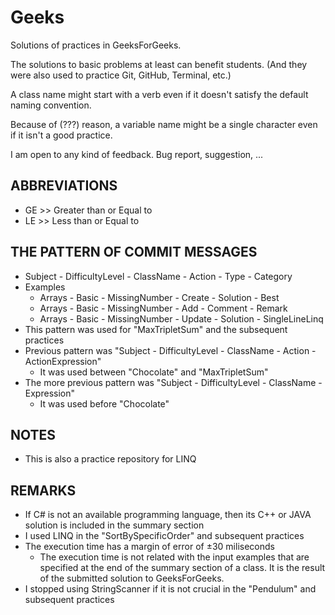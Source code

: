 # Geeks
Solutions of practices in GeeksForGeeks.

The solutions to basic problems at least can benefit students. 
  (And they were also used to practice Git, GitHub, Terminal, etc.) 

A class name might start with a verb even if it doesn't satisfy the default naming convention. 

Because of (???) reason, a variable name might be a single character even if it isn't a good practice.  

I am open to any kind of feedback. Bug report, suggestion, ...

## ABBREVIATIONS
* GE >> Greater than or Equal to
* LE >> Less than or Equal to
 
## THE PATTERN OF COMMIT MESSAGES
* Subject - DifficultyLevel - ClassName - Action - Type - Category 
* Examples
  * Arrays - Basic - MissingNumber - Create - Solution - Best
  * Arrays - Basic - MissingNumber - Add - Comment - Remark
  * Arrays - Basic - MissingNumber - Update - Solution - SingleLineLinq
* This pattern was used for "MaxTripletSum" and the subsequent practices
* Previous pattern was "Subject - DifficultyLevel - ClassName - Action - ActionExpression"
  * It was used between "Chocolate" and "MaxTripletSum"
* The more previous pattern was "Subject - DifficultyLevel - ClassName - Expression"
  * It was used before "Chocolate"
## NOTES
* This is also a practice repository for LINQ

## REMARKS
* If C# is not an available programming language, then its C++ or JAVA solution is included in the summary section
* I used LINQ in the "SortBySpecificOrder" and subsequent practices
* The execution time has a margin of error of &#0177;30 miliseconds
  * The execution time is not related with the input examples that are specified at the end of the summary section of a class. It is the result of the submitted solution to GeeksForGeeks. 
* I stopped using StringScanner if it is not crucial in the "Pendulum" and subsequent practices

